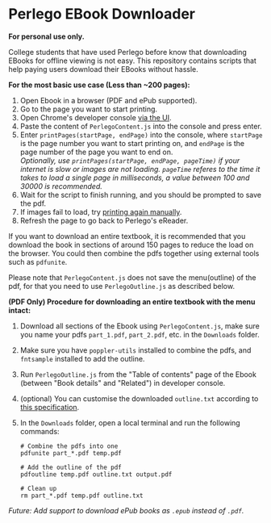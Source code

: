 # Perlego EBook Downloader

**For personal use only.** 

College students that have used Perlego before know that downloading EBooks for offline viewing is not easy. This repository contains scripts that help paying users download their EBooks without hassle. 

**For the most basic use case (Less than ~200 pages):** 
1. Open Ebook in a browser (PDF and ePub supported). 
1. Go to the page you want to start printing. 
1. Open Chrome's developer console [via the UI](https://developers.google.com/web/tools/chrome-devtools/open#chrome).
1. Paste the content of `PerlegoContent.js` into the console and press enter. 
1. Enter `printPages(startPage, endPage)` into the console, where `startPage` is the page number you want to start printing on, and `endPage` is the page number of the page you want to end on. \
*Optionally, use `printPages(startPage, endPage, pageTime)` if your internet is slow or images are not loading. `pageTime` referes to the time it takes to load a single page in milliseconds, a value between 100 and 30000 is recommended.*
1. Wait for the script to finish running, and you should be prompted to save the pdf. 
1. If images fail to load, try [printing again manually](https://support.google.com/chrome/answer/1069693). 
1. Refresh the page to go back to Perlego's eReader. 

If you want to download an entire textbook, it is recommended that you download the book in sections of around 150 pages to reduce the load on the browser. You could then combine the pdfs together using external tools such as `pdfunite`. 

Please note that `PerlegoContent.js` does not save the menu(outline) of the pdf, for that you need to use `PerlegoOutline.js` as described below. 

**(PDF Only) Procedure for downloading an entire textbook with the menu intact:** 
1. Download all sections of the Ebook using `PerlegoContent.js`, make sure you name your pdfs `part_1.pdf`, `part_2.pdf`, etc. in the `Downloads` folder. 
2. Make sure you have `poppler-utils` installed to combine the pdfs, and `fntsample` installed to add the outline. 
3. Run `PerlegoOutline.js` from the "Table of contents" page of the Ebook (between "Book details" and "Related") in developer console. 
4. (optional) You can customise the downloaded `outline.txt` according to [this specification](http://manpages.ubuntu.com/manpages/bionic/man1/pdfoutline.1.html). 
5. In the `Downloads` folder, open a local terminal and run the following commands: 

	```
	# Combine the pdfs into one
	pdfunite part_*.pdf temp.pdf

	# Add the outline of the pdf
	pdfoutline temp.pdf outline.txt output.pdf

	# Clean up
	rm part_*.pdf temp.pdf outline.txt
	```

*Future: Add support to download ePub books as `.epub` instead of `.pdf`.*
